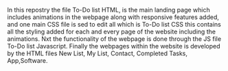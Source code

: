 In this repostry the file To-Do list HTML, is the main landing page which includes animations in the webpage along with responsive features added, and one main CSS file is sed to edit all which is To-Do list CSS this contains all the styling added for each and every page of the website including the animations. Nxt the functionality of the webpage is done through the JS file To-Do list Javascript.
Finally the webpages within the website is developed by the HTML files New List, My List, Contact, Completed Tasks, App,Software.
